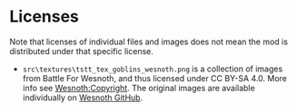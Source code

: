 # Licenses

Note that licenses of individual files and images does not mean the mod is distributed under that specific license.

- `src\textures\tstt_tex_goblins_wesnoth.png` is a collection of images from Battle For Wesnoth, and thus licensed under CC BY-SA 4.0. More info see [Wesnoth:Copyright](https://wiki.wesnoth.org/Wesnoth:Copyrights). The original images are available individually on [Wesnoth GitHub](https://github.com/wesnoth/wesnoth/tree/master/data/core/images/units/goblins).